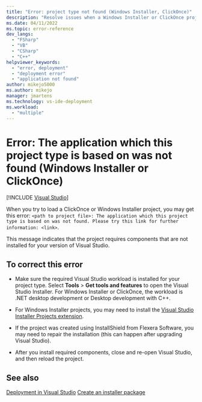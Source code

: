 ```yaml
---
title: "Error: project type not found (Windows Installer, ClickOnce)"
description: "Resolve issues when a Windows Installer or ClickOnce project can't be loaded and you see this error message: The application which this project type is based on was not found."
ms.date: 04/11/2022
ms.topic: error-reference
dev_langs:
  - "FSharp"
  - "VB"
  - "CSharp"
  - "C++"
helpviewer_keywords:
  - "error, deployment"
  - "deployment error"
  - "application not found"
author: mikejo5000
ms.author: mikejo
manager: jmartens
ms.technology: vs-ide-deployment
ms.workload:
  - "multiple"
---
```

# Error: The application which this project type is based on was not found (Windows Installer or ClickOnce)

 [!INCLUDE [Visual Studio](~/includes/applies-to-version/vs-windows-only.md)]

When you try to load a ClickOnce or Windows Installer project, you may get this error: ```<path to project file>: The application which this project type is based on was not found. Please try this link for further information: <link>```.

This message indicates that the project requires components that are not installed for your version of Visual Studio.

## To correct this error

- Make sure the required Visual Studio workload is installed for your project type. Select **Tools** > **Get tools and features** to open the Visual Studio Installer. For Windows Installer or ClickOnce, the workload is .NET desktop development or Desktop development with C++.

- For Windows Installer projects, you may need to install the [Visual Studio Installer Projects extension](../deployment/installer-projects-net-core.md).

- If the project was created using InstallShield from Flexera Software, you may need to repair the installation (this can happen after upgrading Visual Studio).

- After you install required components, close and re-open Visual Studio, and then reload the project.

## See also

[Deployment in Visual Studio](../deployment/deploying-applications-services-and-components.md)
[Create an installer package](../deployment/deploying-applications-services-and-components.md#create-an-installer-package-windows-desktop)
